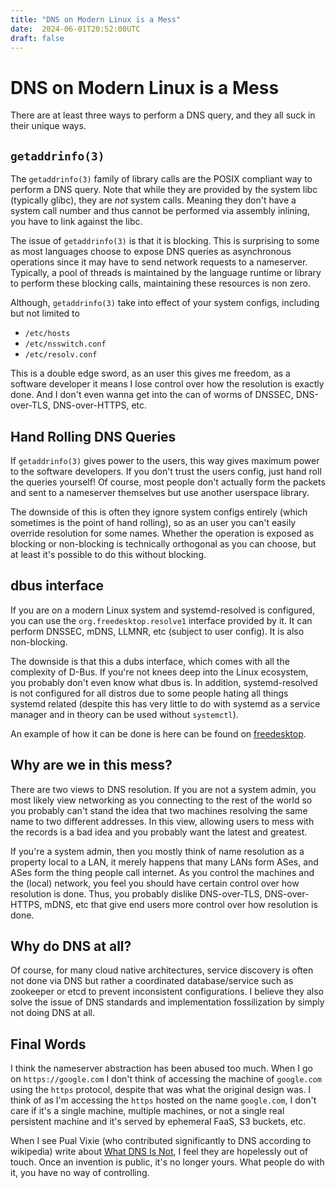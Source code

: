```yaml
---
title: "DNS on Modern Linux is a Mess"
date:  2024-06-01T20:52:00UTC
draft: false
---
```


# DNS on Modern Linux is a Mess

There are at least three ways to perform a DNS query, and they all suck in their unique ways.

## `getaddrinfo(3)`
The `getaddrinfo(3)` family of library calls are the POSIX compliant way to perform a DNS query. Note that while they
are provided by the system libc (typically glibc), they are _not_ system calls. Meaning they don't have a system call
number and thus cannot be performed via assembly inlining, you have to link against the libc.

The issue of `getaddrinfo(3)` is that it is blocking. This is surprising to some as most languages choose to expose DNS
queries as asynchronous operations since it may have to send network requests to a nameserver. Typically, a pool of
threads is maintained by the language runtime or library to perform these blocking calls, maintaining these resources is
non zero.

Although, `getaddrinfo(3)` take into effect of your system configs, including but not limited to
- `/etc/hosts`
- `/etc/nsswitch.conf`
- `/etc/resolv.conf`

This is a double edge sword, as an user this gives me freedom, as a software developer it means I lose control over how
the resolution is exactly done. And I don't even wanna get into the can of worms of DNSSEC, DNS-over-TLS,
DNS-over-HTTPS, etc.

## Hand Rolling DNS Queries
If `getaddrinfo(3)` gives power to the users, this way gives maximum power to the software developers. If you don't
trust the users config, just hand roll the queries yourself! Of course, most people don't actually form the packets and
sent to a nameserver themselves but use another userspace library.

The downside of this is often they ignore system configs entirely (which sometimes is the point of hand rolling), so as
an user you can't easily override resolution for some names. Whether the operation is exposed as blocking or
non-blocking is technically orthogonal as you can choose, but at least it's possible to do this without blocking.

## dbus interface
If you are on a modern Linux system and systemd-resolved is configured, you can use the `org.freedesktop.resolve1`
interface provided by it. It can perform DNSSEC, mDNS, LLMNR, etc (subject to user config). It is also non-blocking.

The downside is that this a dubs interface, which comes with all the complexity of D-Bus. If you're not knees deep into
the Linux ecosystem, you probably don't even know what dbus is. In addition, systemd-resolved is not configured for all
distros due to some people hating all things systemd related (despite this has very little to do with systemd as a
service manager and in theory can be used without `systemctl`).

An example of how it can be done is here can be found on
[freedesktop](https://wiki.freedesktop.org/www/Software/systemd/writing-resolver-clients/).

## Why are we in this mess?
There are two views to DNS resolution. If you are not a system admin, you most likely view networking as you connecting
to the rest of the world so you probably can't stand the idea that two machines resolving the same name to two different
addresses. In this view, allowing users to mess with the records is a bad idea and you probably want the latest and
greatest.

If you're a system admin, then you mostly think of name resolution as a property local to a LAN, it merely happens that
many LANs form ASes, and ASes form the thing people call internet. As you control the machines and the (local) network,
you feel you should have certain control over how resolution is done. Thus, you probably dislike DNS-over-TLS,
DNS-over-HTTPS, mDNS, etc that give end users more control over how resolution is done.

## Why do DNS at all?
Of course, for many cloud native architectures, service discovery is often not done via DNS but rather a coordinated
database/service such as zookeeper or etcd to prevent inconsistent configurations. I believe they also solve the issue
of DNS standards and implementation fossilization by simply not doing DNS at all.

## Final Words
I think the nameserver abstraction has been abused too much. When I go on `https://google.com` I don't think of
accessing the machine of `google.com` using the `https` protocol, despite that was what the original design was. I think
of as I'm accessing the `https` hosted on the name `google.com`, I don't care if it's a single machine, multiple
machines, or not a single real persistent machine and it's served by ephemeral FaaS, S3 buckets, etc.

When I see Pual Vixie (who contributed significantly to DNS according to wikipedia) write about [What DNS Is
Not](https://cacm.acm.org/practice/what-dns-is-not/), I feel they are hopelessly out of touch. Once an invention is
public, it's no longer yours. What people do with it, you have no way of controlling.
